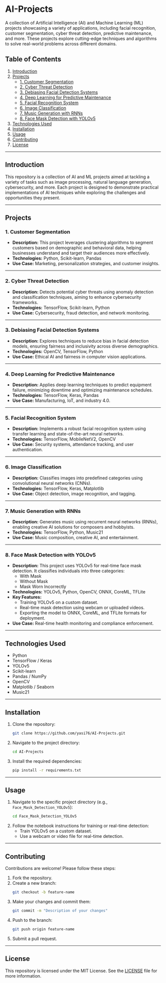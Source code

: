 # **AI-Projects**

A collection of Artificial Intelligence (AI) and Machine Learning (ML) projects showcasing a variety of applications, including facial recognition, customer segmentation, cyber threat detection, predictive maintenance, and more. These projects explore cutting-edge techniques and algorithms to solve real-world problems across different domains.

## **Table of Contents**
1. [Introduction](#introduction)
2. [Projects](#projects)
   - [1. Customer Segmentation](#1-customer-segmentation)
   - [2. Cyber Threat Detection](#2-cyber-threat-detection)
   - [3. Debiasing Facial Detection Systems](#3-debiasing-facial-detection-systems)
   - [4. Deep Learning for Predictive Maintenance](#4-deep-learning-for-predictive-maintenance)
   - [5. Facial Recognition System](#5-facial-recognition-system)
   - [6. Image Classification](#6-image-classification)
   - [7. Music Generation with RNNs](#7-music-generation-with-rnns)
   - [8. Face Mask Detection with YOLOv5](#8-face-mask-detection-with-yolov5)
3. [Technologies Used](#technologies-used)
4. [Installation](#installation)
5. [Usage](#usage)
6. [Contributing](#contributing)
7. [License](#license)

---

## **Introduction**
This repository is a collection of AI and ML projects aimed at tackling a variety of tasks such as image processing, natural language generation, cybersecurity, and more. Each project is designed to demonstrate practical implementations of AI techniques while exploring the challenges and opportunities they present.

---

## **Projects**

### **1. Customer Segmentation**
- **Description:** This project leverages clustering algorithms to segment customers based on demographic and behavioral data, helping businesses understand and target their audiences more effectively.
- **Technologies:** Python, Scikit-learn, Pandas
- **Use Case:** Marketing, personalization strategies, and customer insights.

---

### **2. Cyber Threat Detection**
- **Description:** Detects potential cyber threats using anomaly detection and classification techniques, aiming to enhance cybersecurity frameworks.
- **Technologies:** TensorFlow, Scikit-learn, Python
- **Use Case:** Cybersecurity, fraud detection, and network monitoring.

---

### **3. Debiasing Facial Detection Systems**
- **Description:** Explores techniques to reduce bias in facial detection models, ensuring fairness and inclusivity across diverse demographics.
- **Technologies:** OpenCV, TensorFlow, Python
- **Use Case:** Ethical AI and fairness in computer vision applications.

---

### **4. Deep Learning for Predictive Maintenance**
- **Description:** Applies deep learning techniques to predict equipment failure, minimizing downtime and optimizing maintenance schedules.
- **Technologies:** TensorFlow, Keras, Pandas
- **Use Case:** Manufacturing, IoT, and industry 4.0.

---

### **5. Facial Recognition System**
- **Description:** Implements a robust facial recognition system using transfer learning and state-of-the-art neural networks.
- **Technologies:** TensorFlow, MobileNetV2, OpenCV
- **Use Case:** Security systems, attendance tracking, and user authentication.

---

### **6. Image Classification**
- **Description:** Classifies images into predefined categories using convolutional neural networks (CNNs).
- **Technologies:** TensorFlow, Keras, Matplotlib
- **Use Case:** Object detection, image recognition, and tagging.

---

### **7. Music Generation with RNNs**
- **Description:** Generates music using recurrent neural networks (RNNs), enabling creative AI solutions for composers and hobbyists.
- **Technologies:** TensorFlow, Python, Music21
- **Use Case:** Music composition, creative AI, and entertainment.

---

### **8. Face Mask Detection with YOLOv5**
- **Description:** This project uses YOLOv5 for real-time face mask detection. It classifies individuals into three categories:
  - With Mask
  - Without Mask
  - Mask Worn Incorrectly
- **Technologies:** YOLOv5, Python, OpenCV, ONNX, CoreML, TFLite
- **Key Features:**
  - Training YOLOv5 on a custom dataset.
  - Real-time mask detection using webcam or uploaded videos.
  - Exporting the model to ONNX, CoreML, and TFLite formats for deployment.
- **Use Case:** Real-time health monitoring and compliance enforcement.

---

## **Technologies Used**
- Python
- TensorFlow / Keras
- YOLOv5
- Scikit-learn
- Pandas / NumPy
- OpenCV
- Matplotlib / Seaborn
- Music21

---

## **Installation**
1. Clone the repository:
   ```bash
   git clone https://github.com/yasi76/AI-Projects.git
   ```
2. Navigate to the project directory:
   ```bash
   cd AI-Projects
   ```
3. Install the required dependencies:
   ```bash
   pip install -r requirements.txt
   ```

---

## **Usage**
1. Navigate to the specific project directory (e.g., `Face_Mask_Detection_YOLOv5`):
   ```bash
   cd Face_Mask_Detection_YOLOv5
   ```
2. Follow the notebook instructions for training or real-time detection:
   - Train YOLOv5 on a custom dataset.
   - Use a webcam or video file for real-time detection.

---

## **Contributing**
Contributions are welcome! Please follow these steps:
1. Fork the repository.
2. Create a new branch:
   ```bash
   git checkout -b feature-name
   ```
3. Make your changes and commit them:
   ```bash
   git commit -m "Description of your changes"
   ```
4. Push to the branch:
   ```bash
   git push origin feature-name
   ```
5. Submit a pull request.

---

## **License**
This repository is licensed under the MIT License. See the [LICENSE](LICENSE) file for more information.

